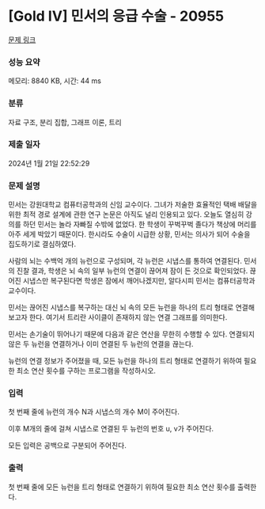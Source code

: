 # [Gold IV] 민서의 응급 수술 - 20955 

[문제 링크](https://www.acmicpc.net/problem/20955) 

### 성능 요약

메모리: 8840 KB, 시간: 44 ms

### 분류

자료 구조, 분리 집합, 그래프 이론, 트리

### 제출 일자

2024년 1월 21일 22:52:29

### 문제 설명

<p>민서는 강원대학교 컴퓨터공학과의 신임 교수이다. 그녀가 저술한 효율적인 택배 배달을 위한 최적 경로 설계에 관한 연구 논문은 아직도 널리 인용되고 있다. 오늘도 열심히 강의를 하던 민서는 놀라 자빠질 수밖에 없었다. 한 학생이 꾸벅꾸벅 졸다가 책상에 머리를 아주 세게 박았기 때문이다. 한시라도 수술이 시급한 상황, 민서는 의사가 되어 수술을 집도하기로 결심하였다.</p>

<p>사람의 뇌는 수백억 개의 뉴런으로 구성되며, 각 뉴런은 시냅스를 통하여 연결된다. 민서의 진찰 결과, 학생은 뇌 속의 일부 뉴런의 연결이 끊어져 잠이 든 것으로 확인되었다. 끊어진 시냅스만 복구된다면 학생은 잠에서 깨어나겠지만, 알다시피 민서는 컴퓨터공학과 교수이다.</p>

<p>민서는 끊어진 시냅스를 복구하는 대신 뇌 속의 모든 뉴런을 하나의 트리 형태로 연결해보고자 한다. 여기서 트리란 사이클이 존재하지 않는 연결 그래프를 의미한다.</p>

<p>민서는 손기술이 뛰어나기 때문에 다음과 같은 연산을 무한히 수행할 수 있다. 연결되지 않은 두 뉴런을 연결하거나 이미 연결된 두 뉴런의 연결을 끊는다.</p>

<p>뉴런의 연결 정보가 주어졌을 때, 모든 뉴런을 하나의 트리 형태로 연결하기 위하여 필요한 최소 연산 횟수를 구하는 프로그램을 작성하시오.</p>

### 입력 

 <p>첫 번째 줄에 뉴런의 개수 N과 시냅스의 개수 M이 주어진다.</p>

<p>이후 M개의 줄에 걸쳐 시냅스로 연결된 두 뉴런의 번호 u, v가 주어진다.</p>

<p>모든 입력은 공백으로 구분되어 주어진다.</p>

### 출력 

 <p>첫 번째 줄에 모든 뉴런을 트리 형태로 연결하기 위하여 필요한 최소 연산 횟수를 출력한다.</p>

